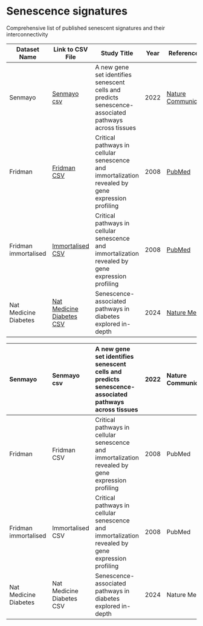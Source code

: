 # Senescence signatures

Comprehensive list of published senescent signatures and their interconnectivity

| Dataset Name   | Link to CSV File                                                                                     | Study Title                                                                                      | Year | Reference Link                                                                                  |
|----------------|------------------------------------------------------------------------------------------------------|--------------------------------------------------------------------------------------------------|------|--------------------------------------------------------------------------------------------------|
| Senmayo        | [Senmayo csv](https://github.com/HA-DKFZ/senesence_signatures/blob/main/pages/senmayo.csv)           | A new gene set identifies senescent cells and predicts senescence-associated pathways across tissues | 2022 | [Nature Communications](https://www.nature.com/articles/s41467-022-32552-1)                     |
| Fridman        | [Fridman CSV](https://github.com/HA-DKFZ/senesence_signatures/blob/main/pages/fridman.csv)           | Critical pathways in cellular senescence and immortalization revealed by gene expression profiling | 2008 | [PubMed](https://pubmed.ncbi.nlm.nih.gov/18711403/)                                              |
| Fridman immortalised   | [Immortalised CSV](https://github.com/HA-DKFZ/senesence_signatures/blob/main/pages/immortalised.csv) | Critical pathways in cellular senescence and immortalization revealed by gene expression profiling | 2008 | [PubMed](https://pubmed.ncbi.nlm.nih.gov/18711403/)                                              |
| Nat Medicine Diabetes | [Nat Medicine Diabetes CSV](https://github.com/HA-DKFZ/senesence_signatures/blob/main/pages/nat_medicine_diabetes.csv) | Senescence-associated pathways in diabetes explored in-depth | 2024 | [Nature Medicine](https://www.nature.com/articles/s41591-024-02802-4)                          |


<!-- START_TABLE -->
| Senmayo               | Senmayo csv               | A new gene set identifies senescent cells and predicts senescence-associated pathways across tissues   |   2022 | Nature Communications   |
|:----------------------|:--------------------------|:-------------------------------------------------------------------------------------------------------|-------:|:------------------------|
| Fridman               | Fridman CSV               | Critical pathways in cellular senescence and immortalization revealed by gene expression profiling     |   2008 | PubMed                  |
| Fridman immortalised  | Immortalised CSV          | Critical pathways in cellular senescence and immortalization revealed by gene expression profiling     |   2008 | PubMed                  |
| Nat Medicine Diabetes | Nat Medicine Diabetes CSV | Senescence-associated pathways in diabetes explored in-depth                                           |   2024 | Nature Medicine         |
<!-- END_TABLE -->
